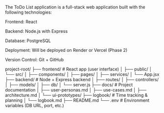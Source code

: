 The ToDo List application is a full-stack web application built with the following technologies:

Frontend: React

Backend: Node.js with Express

Database: PostgreSQL

Deployment: Will be deployed on Render or Vercel (Phase 2)

Version Control: Git + GitHub









project-root/
├── frontend/                 # React app (user interface)
│   ├── public/
│   └── src/
│       ├── components/
│       ├── pages/
│       ├── services/
│       └── App.jsx
├── backend/                  # Node + Express backend
│   ├── routes/
│   ├── controllers/
│   ├── models/
│   ├── db/
│   └── server.js
├── docs/                     # Project documentation
│   ├── user-personas.md
│   ├── use-cases.md
│   ├── architecture.md
│   └── ui-prototypes/
├── logbook/                  # Time tracking & planning
│   └── logbook.md
├── README.md
└── .env                      # Environment variables (DB URL, port, etc.)
